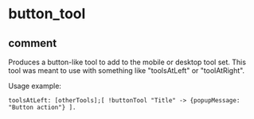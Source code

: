 # button_tool
## comment

Produces a button-like tool to add to the mobile or desktop tool set.
This tool was meant to use with something like "toolsAtLeft" or "toolAtRight".

Usage example:
```
toolsAtLeft: [otherTools];[ !buttonTool "Title" -> {popupMessage: "Button action"} ].
```